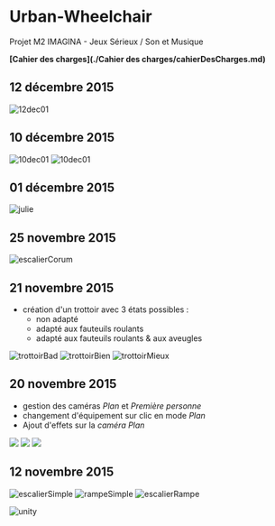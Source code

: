 # Urban-Wheelchair

Projet M2 IMAGINA - Jeux Sérieux / Son et Musique

**[Cahier des charges](./Cahier des charges/cahierDesCharges.md)**

## 12 décembre 2015

![12dec01](./pictures/12dec.png)

## 10 décembre 2015

![10dec01](./pictures/10dec01.jpg)
![10dec01](./pictures/10dec02.jpg)

## 01 décembre 2015

![julie](./pictures/01dec.png)

## 25 novembre 2015

![escalierCorum](./pictures/25nov.png)

## 21 novembre 2015

- création d'un trottoir avec 3 états possibles :
	+ non adapté
	+ adapté aux fauteuils roulants
	+ adapté aux fauteuils roulants & aux aveugles

![trottoirBad](./pictures/21nov01.png)
![trottoirBien](./pictures/21nov02.png)
![trottoirMieux](./pictures/21nov03.png)


## 20 novembre 2015

- gestion des caméras _Plan_ et _Première personne_
- changement d'équipement sur clic en mode _Plan_
- Ajout d'effets sur la _caméra Plan_

![](./pictures/20nov01.jpg)
![](./pictures/20nov03.png)
![](./pictures/20nov02.jpg)

## 12 novembre 2015

![escalierSimple](./pictures/escalier.png)
![rampeSimple](./pictures/rampeAcces.png)
![escalierRampe](./pictures/escalierRampe.png)

![unity](./pictures/2015-11-12_17-12-42.png)
